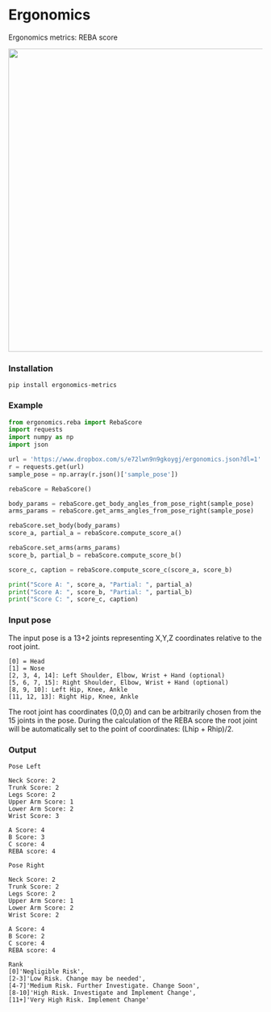 # Ergonomics
Ergonomics metrics: REBA score

<img src="./Resources/pose.gif" width="600"></th>


### Installation

```
pip install ergonomics-metrics
```

### Example

```python
from ergonomics.reba import RebaScore
import requests
import numpy as np
import json

url = 'https://www.dropbox.com/s/e72lwn9n9gkoygj/ergonomics.json?dl=1'
r = requests.get(url)
sample_pose = np.array(r.json()['sample_pose'])

rebaScore = RebaScore()

body_params = rebaScore.get_body_angles_from_pose_right(sample_pose)
arms_params = rebaScore.get_arms_angles_from_pose_right(sample_pose)

rebaScore.set_body(body_params)
score_a, partial_a = rebaScore.compute_score_a()

rebaScore.set_arms(arms_params)
score_b, partial_b = rebaScore.compute_score_b()

score_c, caption = rebaScore.compute_score_c(score_a, score_b)

print("Score A: ", score_a, "Partial: ", partial_a)
print("Score A: ", score_b, "Partial: ", partial_b)
print("Score C: ", score_c, caption)

```


### Input pose

The input pose is a 13+2 joints representing X,Y,Z coordinates relative to the root joint.
```
[0] = Head
[1] = Nose
[2, 3, 4, 14]: Left Shoulder, Elbow, Wrist + Hand (optional)
[5, 6, 7, 15]: Right Shoulder, Elbow, Wrist + Hand (optional)
[8, 9, 10]: Left Hip, Knee, Ankle
[11, 12, 13]: Right Hip, Knee, Ankle
```
The root joint has coordinates (0,0,0) and can be arbitrarily chosen from the 15 joints in the pose. 
During the calculation of the REBA score the root joint will be automatically set to the point of coordinates: (Lhip + Rhip)/2.


### Output


```
Pose Left

Neck Score: 2
Trunk Score: 2
Legs Score: 2
Upper Arm Score: 1
Lower Arm Score: 2
Wrist Score: 3

A Score: 4
B Score: 3
C score: 4
REBA score: 4

Pose Right

Neck Score: 2
Trunk Score: 2
Legs Score: 2
Upper Arm Score: 1
Lower Arm Score: 2
Wrist Score: 2

A Score: 4
B Score: 2
C score: 4
REBA score: 4

Rank
[0]'Negligible Risk',
[2-3]'Low Risk. Change may be needed',
[4-7]'Medium Risk. Further Investigate. Change Soon',
[8-10]'High Risk. Investigate and Implement Change',
[11+]'Very High Risk. Implement Change'
```
